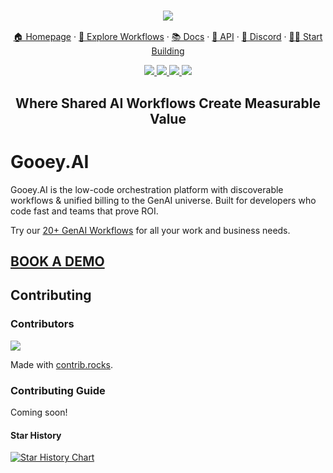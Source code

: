 <h3 align="center">
  <img
    src="https://storage.googleapis.com/dara-c1b52.appspot.com/daras_ai/media/cdc58fe0-2da1-11ef-84df-02420a0001f4/githubbanner.png"
  />
</h3>
<p align="center">
  <a href="https://gooey.ai">🏠 Homepage</a> ·
  <a href="https://gooey.ai/explore">👾 Explore Workflows</a> ·
  <a href="https://gooey.ai/docs">📚 Docs</a> ·
  <a href="https://gooey.ai/api">🤖 API</a> ·
  <a href="https://gooey.ai/discord">🛟 Discord</a> ·
  <a href="https://gooey.ai/account">💃🏾 Start Building</a>
</p>

<div>
  <p align="center">
    <a
    href="https://x.com/GooeyAI">
        <img src="https://img.shields.io/badge/X/Twitter-000000?style=for-the-badge&logo=x&logoColor=white" />
    </a>
    <a href="https://in.linkedin.com/company/gooeyai">
        <img src="https://img.shields.io/badge/LinkedIn-0077B5?style=for-the-badge&logo=linkedin&logoColor=white" />
    </a>
    <a href="gooey.ai/discord">
        <img src="https://img.shields.io/badge/Discord-5865F2?style=for-the-badge&logo=discord&logoColor=white" />
    </a>
    <a href="https://www.youtube.com/@gooeyai">
        <img src="https://img.shields.io/badge/YouTube-FF0000?style=for-the-badge&logo=youtube&logoColor=white" />
    </a>
  </p>
</div>

<h2 align="center">
  <p>Where Shared AI Workflows Create Measurable Value</p>
</h2>


# Gooey.AI

Gooey.AI is the low-code orchestration platform with discoverable workflows & unified billing to the GenAI universe. Built for developers who code fast and teams that prove ROI.

Try our [20+ GenAI Workflows](https://gooey.ai/explore/) for all your work and business needs. 

## [BOOK A DEMO](https://www.help.gooey.ai/contact#book-demo)

## Contributing

### Contributors
<a href="https://github.com/GooeyAI/gooey-gpu/graphs/contributors">
  <img src="https://contrib.rocks/image?repo=GooeyAI/gooey-gpu" />
</a>

Made with [contrib.rocks](https://contrib.rocks).

### Contributing Guide
Coming soon! 

#### Star History

[![Star History Chart](https://api.star-history.com/svg?repos=GooeyAI/gooey-gpu&type=Date)](https://star-history.com/#GooeyAI/gooey-gpu&Date)
